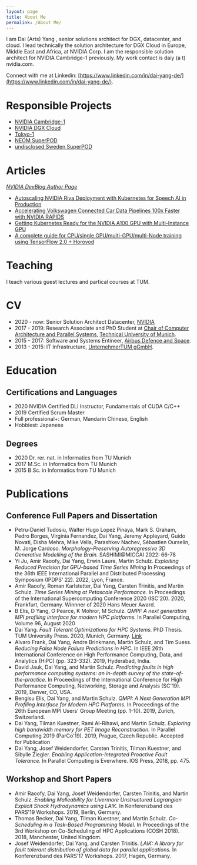```yaml
---
layout: page
title: About Me
permalink: /About Me/
---
```


I am Dai (Arts) Yang , senior solutions architect for DGX, datacenter, and cloud. 
I lead technically the solution architecture for DGX Cloud in Europe, Middle East and Africa, at NVIDIA Corp. 
I am the responsible solution architect for NVIDIA Cambridge-1 previously. 
My work contact is daiy (a t) nvidia.com.


Connect with me at Linkedin: [https://www.linkedin.com/in/dai-yang-de/](https://www.linkedin.com/in/dai-yang-de/).

# Responsible Projects
- [NVIDIA Cambridge-1](https://www.nvidia.com/en-us/industries/healthcare-life-sciences/cambridge-1/)
- [NVIDIA DGX Cloud](https://www.nvidia.com/en-us/data-center/dgx-cloud/)
- [Tokyo-1](https://www.hpcwire.com/2023/03/21/nvidia-announces-tokyo-1-generative-ai-supercomputer-amid-gradual-h100-rollout/)
- [NEOM SuperPOD](https://www.neom.com/en-us/newsroom/tonomus-oracle-nvidia) 
- [undisclosed Sweden SuperPOD](https://www.aixia.se/en/cgit-takes-new-order-with-new-customer-value-34-msek/)

# Articles 
*[NVIDIA DevBlog Author Page](https://developer.nvidia.com/blog/author/daiy/)*
- [Autoscaling NVIDIA Riva Deployment with Kubernetes for Speech AI in Production](https://developer.nvidia.com/blog/autoscaling-nvidia-riva-deployment-with-kubernetes-for-speech-ai-in-production/)
- [Accelerating Volkswagen Connected Car Data Pipelines 100x Faster with NVIDIA RAPIDS](https://developer.nvidia.com/blog/accelerating-volkswagen-connected-car-data-pipelines-100x-faster-with-nvidia-rapids/)
- [Getting Kubernetes Ready for the NVIDIA A100 GPU with Multi-Instance GPU](https://developer.nvidia.com/blog/getting-kubernetes-ready-for-the-a100-gpu-with-multi-instance-gpu/)
- [A complete guide for CPU/single GPU/multi-GPU/multi-Node training using TensorFlow 2.0 + Horovod](https://github.com/zenodia/TF2_Workshop)

# Teaching
I teach various guest lectures and partical courses at TUM.  

# CV

- 2020 - now: Senior Solution Architect Datacenter, [NVIDIA](https://www.nvidia.com)
- 2017 - 2019: Research Associate and PhD Student at [Chair of Computer Architecture and Parallel Systems](https://in.tum.de/caps), [Technical University of Munich](https://www.tum.de).
- 2015 - 2017: Software and Systems Entineer, [Airbus Defence and Space](https://www.airbus.com).
- 2013 - 2015: IT Infrastructure, [UnternehmerTUM gGmbH](https://www.unternehmertum.de).

# Education

## Certifications and Languages
- 2020 NVIDIA Certified DLI Instructor, Fundamentals of CUDA C/C++
- 2019 Certified Scrum Master
- Full professional+: German, Mandarin Chinese, English
- Hobbiest: Japanese

## Degrees 
- 2020 Dr. rer. nat. in Informatics from TU Munich
- 2017 M.Sc. in Informatics from TU Munich
- 2015 B.Sc. in Informatics from TU Munich

# Publications 
## Conference Full Papers and Dissertation
- Petru-Daniel Tudosiu, Walter Hugo Lopez Pinaya, Mark S. Graham, Pedro Borges, Virginia Fernandez, Dai Yang, Jeremy Appleyard, Guido Novati, Disha Mehra, Mike Vella, Parashkev Nachev, Sébastien Ourselin, M. Jorge Cardoso. *Morphology-Preserving Autoregressive 3D Generative Modelling of the Brain.* SASHIMI@MICCAI 2022: 66-78
- Yi Ju, Amir Raoofy, Dai Yang, Erwin Laure, Martin Schulz. *Exploiting Reduced Precision for GPU-based Time Series Mining* In Proceedings of the 36th IEEE International Parallel and Distributed Processing Symposium (IPDPS' 22). 2022, Lyon, France. 
- Amir Raoofy, Roman Karlstetter, Dai Yang, Carsten Trinitis, and Martin Schulz. *Time Series Mining at Petascale Performance.* In Proceedings of the International Supercomputing Conference 2020 (ISC'20). 2020, Frankfurt, Germany. Winnner of 2020 Hans Meuer Award. 
- B Elis, D Yang, O Pearce, K Mohror, M Schulz. *QMPI: A next generation MPI profiling interface for modern HPC platforms.* In Parallel Computing, Volume 96, August 2020
- Dai Yang. *Fault Tolerant Optimizations for HPC Systems.* PhD Thesis. TUM University Press. 2020, Munich, Germany. [Link](https://mediatum.ub.tum.de/1518787)
- Alvaro Frank, Dai Yang, Andre Brinkmann, Martin Schulz, and Tim Suess. *Reducing False Node Failure Predictions in HPC.* In IEEE 26th International Conference on High Performance Computing, Data, and Analytics (HiPC) (pp. 323-332). 2019, Hyderabad, India. 
- David Jauk, Dai Yang, and Martin Schulz. *Predicting faults in high performance computing systems: an in-depth survey of the state-of-the-practice*. In Proceedings of the International Conference for High Performance Computing, Networking, Storage and Analysis (SC'19). 2019, Denver, CO, USA. 
- Bengisu Elis, Dai Yang, and Martin Schulz. *QMPI: A Next Generation MPI Profiling Interface for Modern HPC Platforms.* In Proceedings of the 26th European MPI Users' Group Meeting (pp. 1-10). 2019, Zurich, Switzerland. 
- Dai Yang, Tilman Kuestner, Rami Al-Rihawi, and Martin Schulz. *Exploring high bandwidth memory for PET Image Reconstruction.* In Parallel Computing 2019 (ParCo'19). 2019, Prague, Czech Republic. Accepted for Publication
- Dai Yang, Josef Weidendorfer, Carsten Trinitis, Tilman Kuestner, and Sibylle Ziegler. *Enabling Application-Integrated Proactive Fault Tolerance.* In Parallel Computing is Everwhere. IOS Press, 2018, pp. 475. 


## Workshop and Short Papers
- Amir Raoofy, Dai Yang, Josef Weidendorfer, Carsten Trinitis, and Martin Schulz. *Enabling Malleability for Livermore Unstructured Lagrangian Explicit Shock Hydrodynamics using LAIK.* In Konferenzband des PARS'19 Workshops. 2019, Berlin, Germany.
- Thomas Becker, Dai Yang, Tilman Kuestner, and Martin Schulz. *Co-Scheduling in a Task-Based Programming Model.* In Proceedings of the 3rd Workshop on Co-Scheduling of HPC Applications (COSH 2018). 2018, Manchester, United Kingdom.
- Josef Weidendorfer, Dai Yang, and Carsten Trinitis. *LAIK: A library for fault tolerant distribution of global data for parallel applications.* In Konferenzband des PARS'17 Workshops. 2017, Hagen, Germany. 
